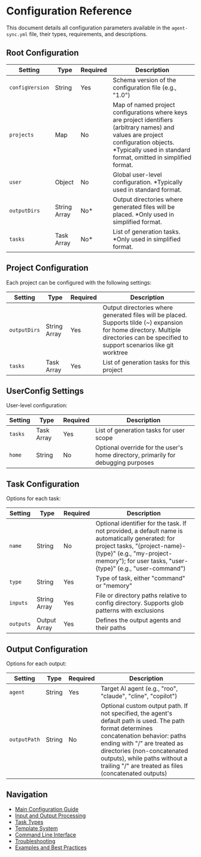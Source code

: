 # Configuration Reference

This document details all configuration parameters available in the `agent-sync.yml` file, their types, requirements, and descriptions.

## Root Configuration

| Setting | Type | Required | Description |
|---------|------|----------|-------------|
| `configVersion` | String | Yes | Schema version of the configuration file (e.g., "1.0") |
| `projects` | Map | No | Map of named project configurations where keys are project identifiers (arbitrary names) and values are project configuration objects. *Typically used in standard format, omitted in simplified format. |
| `user` | Object | No | Global user-level configuration. *Typically used in standard format. |
| `outputDirs` | String Array | No* | Output directories where generated files will be placed. *Only used in simplified format. |
| `tasks` | Task Array | No* | List of generation tasks. *Only used in simplified format. |

## Project Configuration

Each project can be configured with the following settings:

| Setting | Type | Required | Description |
|---------|------|----------|-------------|
| `outputDirs` | String Array | Yes | Output directories where generated files will be placed. Supports tilde (~) expansion for home directory. Multiple directories can be specified to support scenarios like git worktree |
| `tasks` | Task Array | Yes | List of generation tasks for this project |

## UserConfig Settings

User-level configuration:

| Setting | Type | Required | Description |
|---------|------|----------|-------------|
| `tasks` | Task Array | Yes | List of generation tasks for user scope |
| `home` | String | No | Optional override for the user's home directory, primarily for debugging purposes |

## Task Configuration

Options for each task:

| Setting | Type | Required | Description |
|---------|------|----------|-------------|
| `name` | String | No | Optional identifier for the task. If not provided, a default name is automatically generated: for project tasks, "{project-name}-{type}" (e.g., "my-project-memory"); for user tasks, "user-{type}" (e.g., "user-command") |
| `type` | String | Yes | Type of task, either "command" or "memory" |
| `inputs` | String Array | Yes | File or directory paths relative to config directory. Supports glob patterns with exclusions |
| `outputs` | Output Array | Yes | Defines the output agents and their paths |

## Output Configuration

Options for each output:

| Setting | Type | Required | Description |
|---------|------|----------|-------------|
| `agent` | String | Yes | Target AI agent (e.g., "roo", "claude", "cline", "copilot") |
| `outputPath` | String | No | Optional custom output path. If not specified, the agent's default path is used. The path format determines concatenation behavior: paths ending with "/" are treated as directories (non-concatenated outputs), while paths without a trailing "/" are treated as files (concatenated outputs) |

## Navigation

- [Main Configuration Guide](config.md)
- [Input and Output Processing](input-output.md)
- [Task Types](task-types.md)
- [Template System](templates.md)
- [Command Line Interface](cli.md)
- [Troubleshooting](troubleshooting.md)
- [Examples and Best Practices](examples.md)